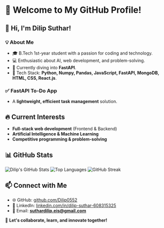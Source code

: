# 🚀 Welcome to My GitHub Profile!

## 👋 Hi, I'm Dilip Suthar!

### 💡 About Me
- 🎓 B.Tech 1st-year student with a passion for coding and technology.
- 💻 Enthusiastic about AI, web development, and problem-solving.
- 🚀 Currently diving into **FastAPI**.
- 🔧 Tech Stack: **Python, Numpy, Pandas, JavaScript, FastAPI, MongoDB, HTML, CSS, React.js**.

### ✅ **FastAPI To-Do App**
- A **lightweight, efficient task management** solution.

## 🔥 Current Interests
- **Full-stack web development** (Frontend & Backend)
- **Artificial Intelligence & Machine Learning**
- **Competitive programming & problem-solving**

## 📊 GitHub Stats
![Dilip's GitHub Stats](https://github-readme-stats.vercel.app/api?username=Dilip0552&show_icons=true&theme=radical)
![Top Languages](https://github-readme-stats.vercel.app/api/top-langs/?username=Dilip0552&layout=compact&theme=radical)
![GitHub Streak](https://github-readme-streak-stats.herokuapp.com/?user=Dilip0552)

## 📫 Connect with Me
- 🌐 GitHub: [github.com/Dilip0552](https://github.com/Dilip0552)
- 💼 LinkedIn: [linkedin.com/in/dilip-suthar-608315325](http://www.linkedin.com/in/dilip-suthar-608315325)
- 📩 Email: **suthardilip.eis@gmail.com** 

🚀 **Let's collaborate, learn, and innovate together!**

